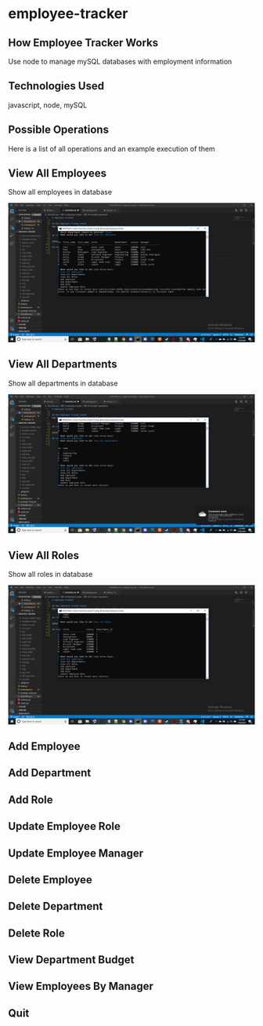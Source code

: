 # employee-tracker

## How Employee Tracker Works
Use node to manage mySQL databases with employment information


## Technologies Used

javascript, node, mySQL

## Possible Operations
Here is a list of all operations and an example execution of them

## View All Employees
Show all employees in database

![image](./View-All-Employees.png)

## View All Departments
Show all departments in database

![image](./View-All-Departments.png)

## View All Roles
Show all roles in database

![image](./View-All-Roles.png)

## Add Employee

## Add Department

## Add Role

## Update Employee Role

## Update Employee Manager

## Delete Employee

## Delete Department

## Delete Role

## View Department Budget

## View Employees By Manager

## Quit